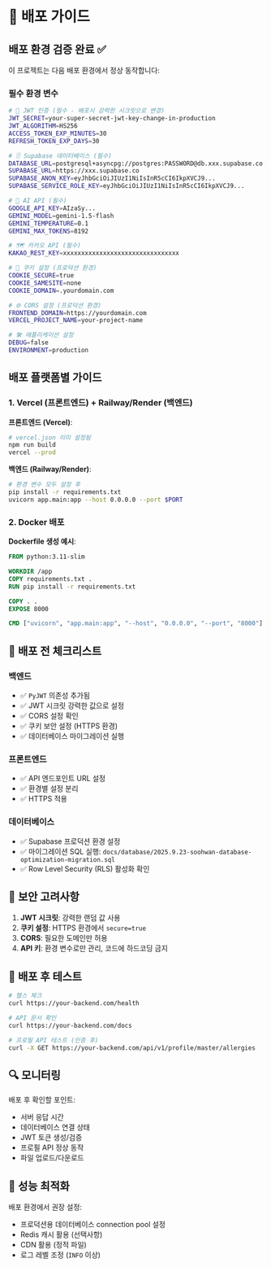 # 🚀 배포 가이드

## 배포 환경 검증 완료 ✅

이 프로젝트는 다음 배포 환경에서 정상 동작합니다:

### 필수 환경 변수

```bash
# 🔐 JWT 인증 (필수 - 배포시 강력한 시크릿으로 변경)
JWT_SECRET=your-super-secret-jwt-key-change-in-production
JWT_ALGORITHM=HS256
ACCESS_TOKEN_EXP_MINUTES=30
REFRESH_TOKEN_EXP_DAYS=30

# 🗄️ Supabase 데이터베이스 (필수)
DATABASE_URL=postgresql+asyncpg://postgres:PASSWORD@db.xxx.supabase.co:5432/postgres
SUPABASE_URL=https://xxx.supabase.co
SUPABASE_ANON_KEY=eyJhbGciOiJIUzI1NiIsInR5cCI6IkpXVCJ9...
SUPABASE_SERVICE_ROLE_KEY=eyJhbGciOiJIUzI1NiIsInR5cCI6IkpXVCJ9...

# 🤖 AI API (필수)
GOOGLE_API_KEY=AIzaSy...
GEMINI_MODEL=gemini-1.5-flash
GEMINI_TEMPERATURE=0.1
GEMINI_MAX_TOKENS=8192

# 🗺️ 카카오 API (필수)
KAKAO_REST_KEY=xxxxxxxxxxxxxxxxxxxxxxxxxxxxxxxx

# 🍪 쿠키 설정 (프로덕션 환경)
COOKIE_SECURE=true
COOKIE_SAMESITE=none
COOKIE_DOMAIN=.yourdomain.com

# 🌐 CORS 설정 (프로덕션 환경)
FRONTEND_DOMAIN=https://yourdomain.com
VERCEL_PROJECT_NAME=your-project-name

# 🛠️ 애플리케이션 설정
DEBUG=false
ENVIRONMENT=production
```

## 배포 플랫폼별 가이드

### 1. Vercel (프론트엔드) + Railway/Render (백엔드)

**프론트엔드 (Vercel)**:
```bash
# vercel.json 이미 설정됨
npm run build
vercel --prod
```

**백엔드 (Railway/Render)**:
```bash
# 환경 변수 모두 설정 후
pip install -r requirements.txt
uvicorn app.main:app --host 0.0.0.0 --port $PORT
```

### 2. Docker 배포

**Dockerfile 생성 예시**:
```dockerfile
FROM python:3.11-slim

WORKDIR /app
COPY requirements.txt .
RUN pip install -r requirements.txt

COPY . .
EXPOSE 8000

CMD ["uvicorn", "app.main:app", "--host", "0.0.0.0", "--port", "8000"]
```

## 🔧 배포 전 체크리스트

### 백엔드
- ✅ `PyJWT` 의존성 추가됨
- ✅ JWT 시크릿 강력한 값으로 설정
- ✅ CORS 설정 확인
- ✅ 쿠키 보안 설정 (HTTPS 환경)
- ✅ 데이터베이스 마이그레이션 실행

### 프론트엔드  
- ✅ API 엔드포인트 URL 설정
- ✅ 환경별 설정 분리
- ✅ HTTPS 적용

### 데이터베이스
- ✅ Supabase 프로덕션 환경 설정
- ✅ 마이그레이션 SQL 실행: `docs/database/2025.9.23-soohwan-database-optimization-migration.sql`
- ✅ Row Level Security (RLS) 활성화 확인

## 🚨 보안 고려사항

1. **JWT 시크릿**: 강력한 랜덤 값 사용
2. **쿠키 설정**: HTTPS 환경에서 `secure=true`
3. **CORS**: 필요한 도메인만 허용
4. **API 키**: 환경 변수로만 관리, 코드에 하드코딩 금지

## 🧪 배포 후 테스트

```bash
# 헬스 체크
curl https://your-backend.com/health

# API 문서 확인
curl https://your-backend.com/docs

# 프로필 API 테스트 (인증 후)
curl -X GET https://your-backend.com/api/v1/profile/master/allergies
```

## 🔍 모니터링

배포 후 확인할 포인트:
- 서버 응답 시간
- 데이터베이스 연결 상태  
- JWT 토큰 생성/검증
- 프로필 API 정상 동작
- 파일 업로드/다운로드

## 🎯 성능 최적화

배포 환경에서 권장 설정:
- 프로덕션용 데이터베이스 connection pool 설정
- Redis 캐시 활용 (선택사항)
- CDN 활용 (정적 파일)
- 로그 레벨 조정 (`INFO` 이상)
